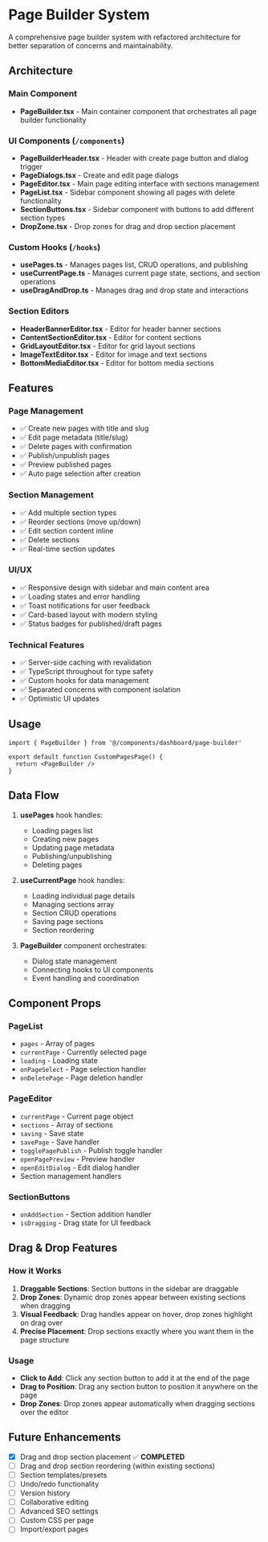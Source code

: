 # Page Builder System

A comprehensive page builder system with refactored architecture for better separation of concerns and maintainability.

## Architecture

### Main Component

- **PageBuilder.tsx** - Main container component that orchestrates all page builder functionality

### UI Components (`/components`)

- **PageBuilderHeader.tsx** - Header with create page button and dialog trigger
- **PageDialogs.tsx** - Create and edit page dialogs
- **PageEditor.tsx** - Main page editing interface with sections management
- **PageList.tsx** - Sidebar component showing all pages with delete functionality
- **SectionButtons.tsx** - Sidebar component with buttons to add different section types
- **DropZone.tsx** - Drop zones for drag and drop section placement

### Custom Hooks (`/hooks`)

- **usePages.ts** - Manages pages list, CRUD operations, and publishing
- **useCurrentPage.ts** - Manages current page state, sections, and section operations
- **useDragAndDrop.ts** - Manages drag and drop state and interactions

### Section Editors

- **HeaderBannerEditor.tsx** - Editor for header banner sections
- **ContentSectionEditor.tsx** - Editor for content sections
- **GridLayoutEditor.tsx** - Editor for grid layout sections
- **ImageTextEditor.tsx** - Editor for image and text sections
- **BottomMediaEditor.tsx** - Editor for bottom media sections

## Features

### Page Management

- ✅ Create new pages with title and slug
- ✅ Edit page metadata (title/slug)
- ✅ Delete pages with confirmation
- ✅ Publish/unpublish pages
- ✅ Preview published pages
- ✅ Auto page selection after creation

### Section Management

- ✅ Add multiple section types
- ✅ Reorder sections (move up/down)
- ✅ Edit section content inline
- ✅ Delete sections
- ✅ Real-time section updates

### UI/UX

- ✅ Responsive design with sidebar and main content area
- ✅ Loading states and error handling
- ✅ Toast notifications for user feedback
- ✅ Card-based layout with modern styling
- ✅ Status badges for published/draft pages

### Technical Features

- ✅ Server-side caching with revalidation
- ✅ TypeScript throughout for type safety
- ✅ Custom hooks for data management
- ✅ Separated concerns with component isolation
- ✅ Optimistic UI updates

## Usage

```tsx
import { PageBuilder } from '@/components/dashboard/page-builder'

export default function CustomPagesPage() {
  return <PageBuilder />
}
```

## Data Flow

1. **usePages** hook handles:

   - Loading pages list
   - Creating new pages
   - Updating page metadata
   - Publishing/unpublishing
   - Deleting pages

2. **useCurrentPage** hook handles:

   - Loading individual page details
   - Managing sections array
   - Section CRUD operations
   - Saving page sections
   - Section reordering

3. **PageBuilder** component orchestrates:
   - Dialog state management
   - Connecting hooks to UI components
   - Event handling and coordination

## Component Props

### PageList

- `pages` - Array of pages
- `currentPage` - Currently selected page
- `loading` - Loading state
- `onPageSelect` - Page selection handler
- `onDeletePage` - Page deletion handler

### PageEditor

- `currentPage` - Current page object
- `sections` - Array of sections
- `saving` - Save state
- `savePage` - Save handler
- `togglePagePublish` - Publish toggle handler
- `openPagePreview` - Preview handler
- `openEditDialog` - Edit dialog handler
- Section management handlers

### SectionButtons

- `onAddSection` - Section addition handler
- `isDragging` - Drag state for UI feedback

## Drag & Drop Features

### How it Works

1. **Draggable Sections**: Section buttons in the sidebar are draggable
2. **Drop Zones**: Dynamic drop zones appear between existing sections when dragging
3. **Visual Feedback**: Drag handles appear on hover, drop zones highlight on drag over
4. **Precise Placement**: Drop sections exactly where you want them in the page structure

### Usage

- **Click to Add**: Click any section button to add it at the end of the page
- **Drag to Position**: Drag any section button to position it anywhere on the page
- **Drop Zones**: Drop zones appear automatically when dragging sections over the editor

## Future Enhancements

- [x] Drag and drop section placement ✅ **COMPLETED**
- [ ] Drag and drop section reordering (within existing sections)
- [ ] Section templates/presets
- [ ] Undo/redo functionality
- [ ] Version history
- [ ] Collaborative editing
- [ ] Advanced SEO settings
- [ ] Custom CSS per page
- [ ] Import/export pages
